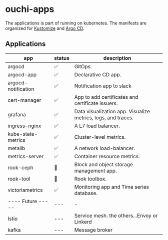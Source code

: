 # ouchi-apps

The applications is part of running on kubernetes.
The manifests are organized for [Kustomize](https://github.com/kubernetes-sigs/kustomize) and [Argo CD](https://github.com/argoproj/argo-cd).

## Applications

| app                 | status | description                                                  |
| ------------------- | ------ | ------------------------------------------------------------ |
| argocd              | ✅      | GitOps.                                                      |
| argocd-app          | ✅      | Declarative CD app.                                          |
| argocd-notification | ✅      | Notification app to slack                                    |
| cert-manager        | ✅      | App to add certificates and certificate issuers.             |
| grafana             | ✅      | Data visualization app. Visualize metrics, logs, and traces. |
| ingress-nginx       | ✅      | A L7 load balancer.                                          |
| kube-state-metrics  | ✅      | Cluster-level metrics.                                       |
| metallb             | ✅      | A network load-balancer.                                     |
| metrics-server      | ✅      | Container resource metrics.                                  |
| rook-ceph           | 🚧      | Block and object storage management app.                     |
| rook-tool           | 🚧      | Rook toolbox.                                                |
| victoriametrics     | ✅      | Monitoring app and Time series database.                     |
| ---- Future -----   | ---    | -                                                            |
| Istio               | ---    | Service mesh. the others...Envoy or Linkerd                  |
| kafka               | ---    | Message broker                                               |

